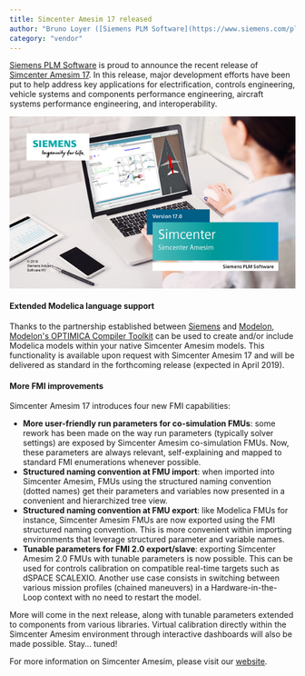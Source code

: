 ```yaml
---
title: Simcenter Amesim 17 released
author: "Bruno Loyer ([Siemens PLM Software](https://www.siemens.com/plm ))"
category: "vendor"
---
```


[Siemens PLM Software](https://www.siemens.com/plm ) is proud to announce the recent release of [Simcenter Amesim 17](https://youtu.be/C4mzd3Ptf0Q ). 
In this release, major development efforts have been put to help address key applications for electrification, controls engineering, vehicle systems and components performance engineering, aircraft systems performance engineering, and interoperability.

![](amesim_banner.png)

#### Extended Modelica language support 
Thanks to the partnership established between [Siemens](https://www.siemens.com/plm ) and [Modelon](https://www.modelon.com/ ), [Modelon's OPTIMICA Compiler Toolkit](https://www.modelon.com/products-services/modelon-creator-suite/optimica-compiler-toolkit ) can be used 
to create and/or include Modelica models within your native Simcenter Amesim models. This functionality is available upon request with
Simcenter Amesim 17 and will be delivered as standard in the forthcoming release (expected in April 2019). 

#### More FMI improvements

Simcenter Amesim 17 introduces four new FMI capabilities: 

* **More user-friendly run parameters for co-simulation FMUs**: some rework has been made on the way run parameters (typically solver settings) are exposed by Simcenter Amesim co-simulation FMUs. Now, these parameters are always relevant, self-explaining and mapped to standard FMI enumerations whenever possible.
* **Structured naming convention at FMU import**: when imported into Simcenter Amesim, FMUs using the structured naming convention (dotted names) get their parameters and variables now presented in a convenient and hierarchized tree view.
* **Structured naming convention at FMU export**: like Modelica FMUs for instance, Simcenter Amesim FMUs are now exported using the FMI structured naming convention. This is more convenient within importing environments that leverage structured parameter and variable names.
* **Tunable parameters for FMI 2.0 export/slave**: exporting Simcenter Amesim 2.0 FMUs with tunable parameters is now possible. This can be used for controls calibration on compatible real-time targets such as dSPACE SCALEXIO.
Another use case consists in switching between various mission profiles (chained maneuvers) in a Hardware-in-the-Loop context with no need to restart the model.

More will come in the next release, along with tunable parameters extended to components from various libraries. 
Virtual calibration directly within the Simcenter Amesim environment through interactive dashboards will also be made possible. Stay… tuned!

For more information on Simcenter Amesim, please visit our [website]( https://www.siemens.com/plm/simcenter-amesim ).
